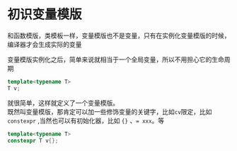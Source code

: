 # 初识变量模版
和函数模版，类模板一样，变量模版也不是变量，只有在实例化变量模版的时候，编译器才会生成实际的变量  

变量模版实例化之后，简单来说就相当于一个全局变量，所以不用担心它的生命周期  
```cpp
template<typename T>
T v;
```
就很简单，这样就定义了一个变量模版。  
既然叫变量模版，那肯定可以加一些修饰变量的关键字，比如```cv```限定，比如 ```constexpr``` ,当然也可以有初始化器，比如 ```{}``` 、```= xxx```。等  
```cpp
template<typename T>
constexpr T v{};
```
